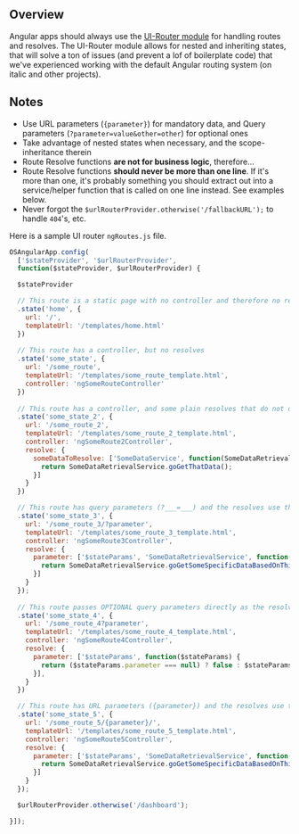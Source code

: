 Overview
--------
Angular apps should always use the [UI-Router module](http://angular-ui.github.io/ui-router/) for handling routes and resolves. The UI-Router module allows for nested and inheriting states, that will solve a ton of issues (and prevent a lof of boilerplate code) that we've experienced working with the default Angular routing system (on italic and other projects).

Notes
-----

- Use URL parameters (`{parameter}`) for mandatory data, and Query parameters (`?parameter=value&other=other`) for optional ones
- Take advantage of nested states when necessary, and the scope-inheritance therein
- Route Resolve functions **are not for business logic**, therefore...
- Route Resolve functions **should never be more than one line**. If it's more than one, it's probably something you should extract out into a service/helper function that is called on one line instead. See examples below.
- Never forgot the `$urlRouterProvider.otherwise('/fallbackURL');` to handle `404`'s, etc.

Here is a sample UI router `ngRoutes.js` file.

```javascript
OSAngularApp.config(
  ['$stateProvider', '$urlRouterProvider',
  function($stateProvider, $urlRouterProvider) {

  $stateProvider

  // This route is a static page with no controller and therefore no resolves
  .state('home', {
    url: '/',
    templateUrl: '/templates/home.html'
  })
  
  // This route has a controller, but no resolves
  .state('some_state', {
    url: '/some_route',
    templateUrl: '/templates/some_route_template.html',
    controller: 'ngSomeRouteController'
  })
  
  // This route has a controller, and some plain resolves that do not depend on URL/query parameters
  .state('some_state_2', {
    url: '/some_route_2',
    templateUrl: '/templates/some_route_2_template.html',
    controller: 'ngSomeRoute2Controller',
    resolve: {
      someDataToResolve: ['SomeDataService', function(SomeDataRetrievalService) {
        return SomeDataRetrievalService.goGetThatData();
      }]
    }
  })

  // This route has query parameters (?___=___) and the resolves use that query to get data from a service
  .state('some_state_3', {
    url: '/some_route_3/?parameter',
    templateUrl: '/templates/some_route_3_template.html',
    controller: 'ngSomeRoute3Controller',
    resolve: {
      parameter: ['$stateParams', 'SomeDataRetrievalService', function($stateParams, SomeDataRetrievalService) {
        return SomeDataRetrievalService.goGetSomeSpecificDataBasedOnThisQuery($stateParams.parameter);
      }]
    }
  });
  
  // This route passes OPTIONAL query parameters directly as the resolves. If the query parameters aren't present, it resolves to false
  .state('some_state_4', {
    url: '/some_route_4?parameter',
    templateUrl: '/templates/some_route_4_template.html',
    controller: 'ngSomeRoute4Controller',
    resolve: {
      parameter: ['$stateParams', function($stateParams) {
        return ($stateParams.parameter === null) ? false : $stateParams.parameter;
      }],
    }
  })

  // This route has URL parameters ({parameter}) and the resolves use that query to get data from a service
  .state('some_state_5', {
    url: '/some_route_5/{parameter}/',
    templateUrl: '/templates/some_route_5_template.html',
    controller: 'ngSomeRoute5Controller',
    resolve: {
      parameter: ['$stateParams', 'SomeDataRetrievalService', function($stateParams, SomeDataRetrievalService) {
        return SomeDataRetrievalService.goGetSomeSpecificDataBasedOnThisQuery($stateParams.parameter);
      }]
    }
  });

  $urlRouterProvider.otherwise('/dashboard');

}]);
```
